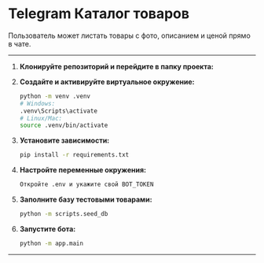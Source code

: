 # Telegram Каталог товаров
Пользователь может листать товары с фото, описанием и ценой прямо в чате.

---

1. **Клонируйте репозиторий и перейдите в папку проекта:**

2. **Создайте и активируйте виртуальное окружение:**
   ```bash
   python -m venv .venv
   # Windows:
   .venv\Scripts\activate
   # Linux/Mac:
   source .venv/bin/activate
   ```
3. **Установите зависимости:**
   ```bash
   pip install -r requirements.txt
   ```
4. **Настройте переменные окружения:**
   ```bash
   Откройте .env и укажите свой BOT_TOKEN
   ```

5. **Заполните базу тестовыми товарами:**
   ```bash
   python -m scripts.seed_db
   ```

6. **Запустите бота:**
   ```bash
   python -m app.main
   ```
---
